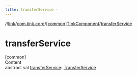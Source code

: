 ```yaml
---
title: transferService -
---
```

//[link](../../index.md)/[com.tink.core](../index.md)/[[common]TinkComponent](index.md)/[transferService](transfer-service.md)



# transferService  
[common]  
Content  
abstract val [transferService](transfer-service.md): [TransferService](../../com.tink.service.transfer/[common]-transfer-service/index.md)  



